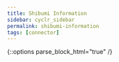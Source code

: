 ```yaml
---
title: Shibumi Information
sidebar: cyclr_sidebar
permalink: shibumi-information
tags: [connector]
---
```

{::options parse_block_html="true" /}
